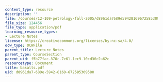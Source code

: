 ```yaml
---
content_type: resource
description: ''
file: /courses/12-109-petrology-fall-2005/d8961da7689e59428169672585309580_basalts.pdf
file_size: 124456
file_type: application/pdf
learning_resource_types:
- Lecture Notes
license: https://creativecommons.org/licenses/by-nc-sa/4.0/
ocw_type: OCWFile
parent_title: Lecture Notes
parent_type: CourseSection
parent_uid: f5b77fac-870c-7e61-1ec9-10cd30e2a62e
resourcetype: Document
title: basalts.pdf
uid: d8961da7-689e-5942-8169-672585309580
---
```

